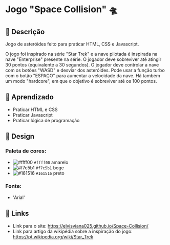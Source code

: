 # Jogo "Space Collision" 🛸

## 📝 Descrição

Jogo de asteróides feito para praticar HTML, CSS e Javascript.

O jogo foi inspirado na série "Star Trek" e a nave pilotada é inspirada na nave "Enterprise" presente na série. O jogador deve sobreviver até atingir 30 pontos (equivalente a 30 segundos). O jogador deve controlar a nave com os botões "WASD" e desviar dos asteróides. Pode usar a função turbo com o botão "ESPAÇO" para aumentar a velocidade da nave. Há também um modo "hardcore", em que o objetivo é sobreviver até os 100 pontos.

## 🧠 Aprendizado

* Praticar HTML e CSS
* Praticar Javascript
* Praticar lógica de programação

## 🎨 Design
### Paleta de cores:
* ![#ffff00](https://via.placeholder.com/15/ffff00/000000?text=+) `#ffff00` amarelo
* ![#f7c5b1](https://via.placeholder.com/15/f7c5b1/000000?text=+) `#f7c5b1` bege
* ![#161516](https://via.placeholder.com/15/161516/000000?text=+) `#161516` preto


### Fonte:
* 'Arial'

## 🔗 Links

* Link para o site: https://elvisviana025.github.io/Space-Collision/
* Link para artigo da wikipédia sobre a inspiração do jogo: https://pt.wikipedia.org/wiki/Star_Trek

